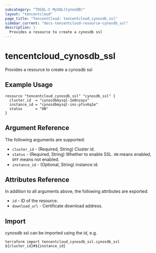 ```yaml
---
subcategory: "TDSQL-C MySQL(CynosDB)"
layout: "tencentcloud"
page_title: "TencentCloud: tencentcloud_cynosdb_ssl"
sidebar_current: "docs-tencentcloud-resource-cynosdb_ssl"
description: |-
  Provides a resource to create a cynosdb ssl
---
```


# tencentcloud_cynosdb_ssl

Provides a resource to create a cynosdb ssl

## Example Usage

```hcl
resource "tencentcloud_cynosdb_ssl" "cynosdb_ssl" {
  cluster_id  = "cynosdbmysql-1e0nzayx"
  instance_id = "cynosdbmysql-ins-pfsv6q1e"
  status      = "ON"
}
```

## Argument Reference

The following arguments are supported:

* `cluster_id` - (Required, String) Cluster id.
* `status` - (Required, String) Whether to enable SSL. `ON` means enabled, `OFF` means not enabled.
* `instance_id` - (Optional, String) instance id.

## Attributes Reference

In addition to all arguments above, the following attributes are exported:

* `id` - ID of the resource.
* `download_url` - Certificate download address.


## Import

cynosdb ssl can be imported using the id, e.g.

```
terraform import tencentcloud_cynosdb_ssl.cynosdb_ssl ${cluster_id}#${instance_id}
```

